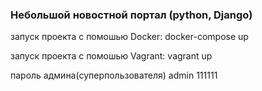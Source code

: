 ### Небольшой новостной портал (python, Django)

запуск проекта с помошью Docker:  docker-compose up 

запуск проекта с помошью Vagrant: vagrant up

пароль админа(суперпользователя) admin 111111
